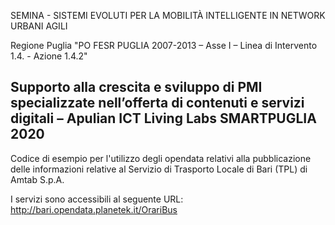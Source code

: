 SEMINA - SISTEMI EVOLUTI PER LA MOBILITÀ INTELLIGENTE IN NETWORK URBANI AGILI

Regione Puglia
"PO FESR PUGLIA 2007-2013 – Asse I – Linea di Intervento 1.4. - Azione 1.4.2"

Supporto alla crescita e sviluppo di PMI specializzate nell’offerta di contenuti e servizi digitali – Apulian ICT Living Labs SMARTPUGLIA 2020
---------------------------------------------------------------------------------

Codice di esempio per l'utilizzo degli opendata relativi alla pubblicazione delle informazioni relative al Servizio di Trasporto Locale di Bari (TPL) di Amtab S.p.A.

I servizi sono accessibili al seguente URL: http://bari.opendata.planetek.it/OrariBus


